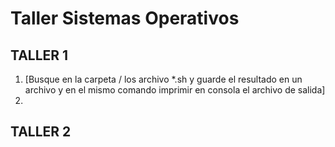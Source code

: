 # Taller Sistemas Operativos

****TALLER 1****
-----
1. [Busque en la carpeta / los archivo *.sh y guarde el resultado en un archivo y en el mismo comando imprimir en consola el archivo de salida]
2. 
****TALLER 2****
-----
